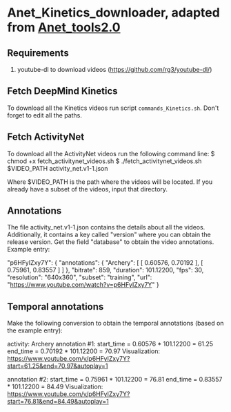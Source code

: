 # Anet_Kinetics_downloader, adapted from [Anet_tools2.0](https://github.com/waybarrios/Anet_tools2.0)

Requirements
------------
 1. youtube-dl to download videos (https://github.com/rg3/youtube-dl/)


Fetch DeepMind Kinetics
-----------------
To download all the Kinetics videos run script `commands_Kinetics.sh`. 
Don't forget to edit all the paths.


Fetch ActivityNet
-----------------
To download all the ActivityNet videos run the following command line:
 $ chmod +x fetch_activitynet_videos.sh
 $ ./fetch_activitynet_videos.sh $VIDEO_PATH activity_net.v1-1.json

Where $VIDEO_PATH is the path where the videos will be located. If you already 
have a subset of the videos, input that directory.

Annotations
-----------
The file activity_net.v1-1.json contains the details about all the videos.
Additionally, it contains a key called "version" where you can obtain the 
release version.
Get the field "database" to obtain the video annotations. Example entry:

"p6HFyIZxy7Y": {
            "annotations": {
                "Archery": [
                    [
                        0.60576, 
                        0.70192
                    ], 
                    [
                        0.75961, 
                        0.83557
                    ]
                ]
            }, 
            "bitrate": 859, 
            "duration": 101.12200, 
            "fps": 30, 
            "resolution": "640x360", 
            "subset": "training", 
            "url": "https://www.youtube.com/watch?v=p6HFyIZxy7Y"
        }

Temporal annotations
--------------------
Make the following conversion to obtain the temporal 
annotations (based on the example entry):

activity: Archery
annotation #1:
  start_time = 0.60576 * 101.12200 = 61.25
  end_time = 0.70192 * 101.12200 = 70.97
Visualization: https://www.youtube.com/v/p6HFyIZxy7Y?start=61.25&end=70.97&autoplay=1

annotation #2:
  start_time = 0.75961 * 101.12200 = 76.81
  end_time = 0.83557 * 101.12200 = 84.49
Visualization: https://www.youtube.com/v/p6HFyIZxy7Y?start=76.81&end=84.49&autoplay=1
